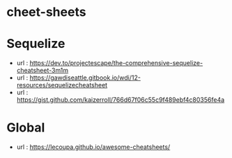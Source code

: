# cheet-sheets

# Sequelize
 - url : https://dev.to/projectescape/the-comprehensive-sequelize-cheatsheet-3m1m
 - url : https://gawdiseattle.gitbook.io/wdi/12-resources/sequelizecheatsheet
 - url : https://gist.github.com/kaizerroll/766d67f06c55c9f489ebf4c80356fe4a

# Global
 - url : https://lecoupa.github.io/awesome-cheatsheets/
